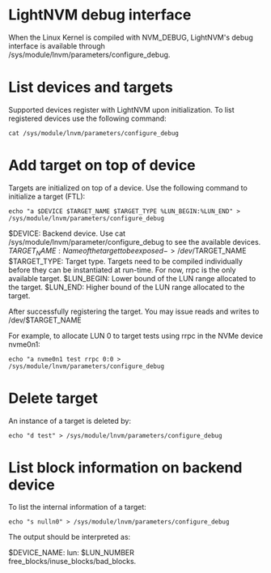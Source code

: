 # LightNVM debug interface

When the Linux Kernel is compiled with NVM_DEBUG, LightNVM's debug interface is
available through /sys/module/lnvm/parameters/configure_debug.

# List devices and targets

Supported devices register with LightNVM upon initialization. To list registered
devices use the following command:

    cat /sys/module/lnvm/parameters/configure_debug

# Add target on top of device

Targets are initialized on top of a device. Use the following command to
initialize a target (FTL):

    echo "a $DEVICE $TARGET_NAME $TARGET_TYPE %LUN_BEGIN:%LUN_END" > /sys/module/lnvm/parameters/configure_debug

$DEVICE: Backend device. Use cat /sys/module/lnvm/parameter/configure_debug to
see the available devices.
$TARGET_NAME: Name of the target to be exposed -> /dev/$TARGET_NAME
$TARGET_TYPE: Target type. Targets need to be compiled individually before they
can be instantiated at run-time. For now, rrpc is the only available target.
$LUN_BEGIN: Lower bound of the LUN range allocated to the target.
$LUN_END: Higher bound of the LUN range allocated to the target.

After successfully registering the target. You may issue reads and writes to
/dev/$TARGET_NAME

For example, to allocate LUN 0 to target tests using rrpc in the NVMe device
nvme0n1:

	echo "a nvme0n1 test rrpc 0:0 > /sys/module/lnvm/parameters/configure_debug

# Delete target
An instance of a target is deleted by:

    echo "d test" > /sys/module/lnvm/parameters/configure_debug

# List block information on backend device

To list the internal information of a target:

    echo "s nulln0" > /sys/module/lnvm/parameters/configure_debug

The output should be interpreted as:


$DEVICE_NAME: lun: $LUN_NUMBER free_blocks/inuse_blocks/bad_blocks.

